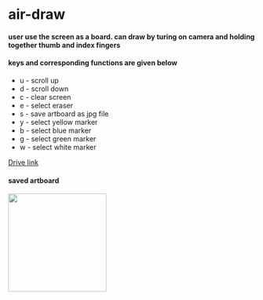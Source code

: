 # air-draw
<h4>user use the screen as a board. can draw by turing on camera and holding together thumb and index fingers</h4>
<h4>keys and corresponding functions are given below</h4>
<ul>
<li>u - scroll up</li>
<li>d - scroll down</li>
<li>c - clear screen</li>
<li>e - select eraser</li>
<li>s - save artboard as jpg file</li>
<li>y - select yellow marker</li>
<li>b - select blue marker</li>
<li>g - select green marker</li>
<li>w - select white marker</li>
</ul>


<a href = "https://drive.google.com/file/d/1EurU9zcQSiaIH8vjzuSjOm8pe9Hp5dp3/view?usp=sharing">Drive link</a>
<h4>saved artboard</h4>
<img src="https://user-images.githubusercontent.com/60638127/175956367-9c427019-bd8e-49e1-8b41-6cafb11437c5.jpg" height="200" />
